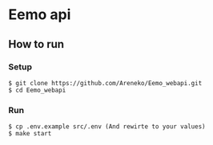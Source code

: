 # Eemo api

## How to run

### Setup
```
$ git clone https://github.com/Areneko/Eemo_webapi.git
$ cd Eemo_webapi
```

### Run

```
$ cp .env.example src/.env (And rewirte to your values)
$ make start
```